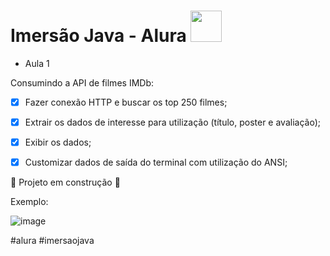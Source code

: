 # Imersão Java - Alura <img src="https://cdn.jsdelivr.net/gh/devicons/devicon/icons/java/java-original.svg" height = "50" width = "50"/>

- Aula 1 

Consumindo a API de filmes IMDb:

  - [X] Fazer conexão HTTP e buscar os top 250 filmes;
  - [X] Extrair os dados de interesse para utilização (título, poster e avaliação);
  - [X] Exibir os dados;
  - [X] Customizar dados de saída do terminal com utilização do ANSI; 
  
  
  :construction: Projeto em construção :construction:
  
  Exemplo:
  
  ![image](https://user-images.githubusercontent.com/87827996/179650853-fd297ede-71be-4042-8aae-5d152b0bffd1.png)
  
  
  
  #alura #imersaojava

  
